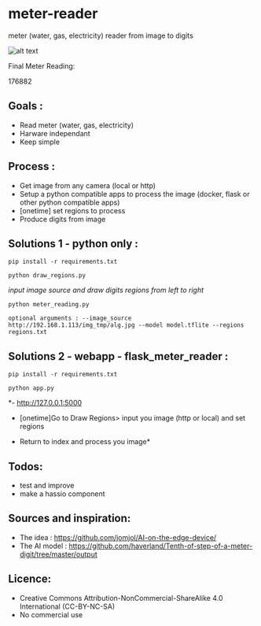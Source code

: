 # meter-reader
meter (water, gas, electricity) reader from image to digits

![alt text](https://github.com/nliaudat/meter-reader/blob/main/result.jpg "digit recognition result")

Final Meter Reading:

176882

## Goals : 

* Read meter (water, gas, electricity)
* Harware independant
* Keep simple

## Process : 

* Get image from any camera (local or http)
* Setup a python compatible apps to process the image (docker, flask or other python compatible apps)
* [onetime] set regions to process
* Produce digits from image
  

## Solutions 1 - python only : 
`pip install -r requirements.txt`

`python draw_regions.py`

  *input image source and draw digits regions from left to right*
  
`python meter_reading.py`

`optional arguments : --image_source http://192.168.1.113/img_tmp/alg.jpg --model model.tflite --regions regions.txt`


## Solutions 2 - webapp - flask_meter_reader : 
`pip install -r requirements.txt`

`python app.py`

*- http://127.0.0.1:5000
- [onetime]Go to  Draw Regions> input you image (http or local) and set regions
   
- Return to index and process you image*
  
## Todos: 
* test and improve
* make a hassio component
  

## Sources and inspiration: 
* The idea : https://github.com/jomjol/AI-on-the-edge-device/
* The AI model : https://github.com/haverland/Tenth-of-step-of-a-meter-digit/tree/master/output

## Licence: 
* Creative Commons Attribution-NonCommercial-ShareAlike 4.0 International (CC-BY-NC-SA)
* No commercial use
